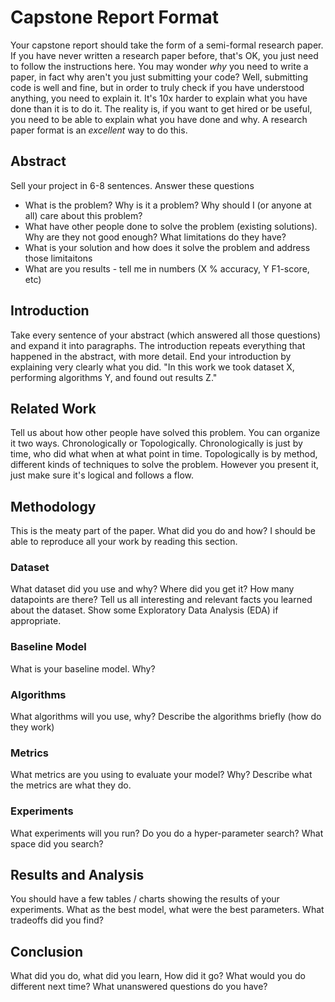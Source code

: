 # Capstone Report Format

Your capstone report should take the form of a semi-formal research paper. If you have never written a research paper before, that's OK, you just need to follow the instructions here. You may wonder *why* you need to write a paper, in fact why aren't you just submitting your code? Well, submitting code is well and fine, but in order to truly check if you have understood anything, you need to explain it. It's 10x harder to explain what you have done than it is to do it. The reality is, if you want to get hired or be useful, you need to be able to explain what you have done and why.  A research paper format is an *excellent* way to do this.


## Abstract

Sell your project in 6-8 sentences.  Answer these questions
* What is the problem? Why is it a problem? Why should I (or anyone at all) care about this problem? 
* What have other people done to solve the problem (existing solutions). Why are they not good enough? What limitations do they have?
* What is your solution and how does it solve the problem and address those limitaitons
* What are you results - tell me in numbers (X % accuracy, Y F1-score, etc)

## Introduction

Take every sentence of your abstract (which answered all those questions) and expand it into paragraphs. The introduction repeats everything that happened in the abstract, with more detail. End your introduction by explaining very clearly what you did. "In this work we took dataset X, performing algorithms Y, and found out results Z."

## Related Work

Tell us about how other people have solved this problem. You can organize it two ways. Chronologically or Topologically.  Chronologically is just by time, who did what when at what point in time. Topologically is by method, different kinds of techniques to solve the problem.  However you present it, just make sure it's logical and follows a flow.

## Methodology

This is the meaty part of the paper. What did you do and how? I should be able to reproduce all your work by reading this section.

### Dataset

What dataset did you use and why? Where did you get it? How many datapoints are there? Tell us all interesting and relevant facts you learned about the dataset. Show some Exploratory Data Analysis (EDA) if appropriate.

### Baseline Model

What is your baseline model. Why?

### Algorithms

What algorithms will you use, why? Describe the algorithms briefly (how do they work)

### Metrics

What metrics are you using to evaluate your model? Why? Describe what the metrics are what they do.

### Experiments

What experiments will you run? Do you do a hyper-parameter search? What space did you search?

## Results and Analysis

You should have a few tables / charts showing the results of your experiments. What as the best model, what were the best parameters.  What tradeoffs did you find?

## Conclusion

What did you do, what did you learn, How did it go? What would you do different next time? What unanswered questions do you have?

